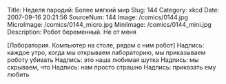Title: Неделя пародий: Более мягкий мир 
Slug: 144 
Category: xkcd 
Date: 2007-09-16 20:21:56 
SourceNum: 144 
Image: /comics/0144.jpg 
MicroImage: /comics/0144_micro.jpg 
MiniImage: /comics/0144_mini.jpg 
Description: Робот беременный. Не от меня 

[Лаборатория. Компьютер на столе, рядом с ним робот]
Надпись: каждое утро, когда мы открываем лабораторию, мы приказываем роботу убивать
Надпись: это наша любимая шутка
Надпись: мы скрываем, что
Надпись: нам просто страшно
Надпись: приказать ему любить